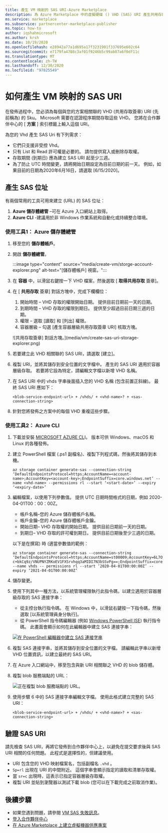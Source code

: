 ```yaml
---
title: 產生 VM 映射的 SAS URI-Azure Marketplace
description: 為 Azure Marketplace 中的虛擬硬碟 () VHD (SAS) URI 產生共用存取簽章。
ms.service: marketplace
ms.subservice: partnercenter-marketplace-publisher
ms.topic: how-to
author: iqshahmicrosoft
ms.author: krsh
ms.date: 10/19/2020
ms.openlocfilehash: e28942a77a1d695a17f3231901f337695e602c64
ms.sourcegitcommit: e7179fa4708c3af01f9246b5c99ab87a6f0df11c
ms.translationtype: MT
ms.contentlocale: zh-TW
ms.lasthandoff: 12/30/2020
ms.locfileid: "97825549"
---
```

# <a name="how-to-generate-a-sas-uri-for-a-vm-image"></a>如何產生 VM 映射的 SAS URI

在發佈過程中，您必須為每個與您的方案相關聯的 VHD (共用存取簽章) URI (先前稱為) 的 Sku。 Microsoft 需要在認證程序期間存取這些 VHD。 您將在合作夥伴中心的 [ **方案** ] 索引標籤上輸入這個 URI。

為您的 Vhd 產生 SAS Uri 有下列需求：

- 它們只支援非受控 Vhd。
- 只有 List 和 Read 許可權是必要的。 請勿提供寫入或刪除存取權。
- 存取期間 (到期日) 應為建立 SAS URI 起至少三週。
- 為了防止 UTC 時間變更，請將開始日期設定為目前日期的前一天。 例如，如果目前的日期為2020年6月16日，請選取 [6/15/2020]。

## <a name="generate-the-sas-address"></a>產生 SAS 位址

有兩個常用的工具可用來建立 (URL) 的 SAS 位址：

1. **Azure 儲存體總管** –可在 Azure 入口網站上取得。
2. **Azure CLI** -建議用於非 Windows 作業系統和自動化或持續整合環境。

### <a name="using-tool-1-azure-storage-explorer"></a>使用工具1： Azure 儲存體總管

1. 移至您的 **儲存體帳戶**。
1. 開啟 **儲存體總管**。

    :::image type="content" source="media/create-vm/storge-account-explorer.png" alt-text="[儲存體帳戶] 視窗。":::

3. 在 **容器** 中，以滑鼠右鍵按一下 VHD 檔案，然後選取 [ **取得共用存取** 簽章]。
4. 在 [ **共用存取** 簽章] 對話方塊中，完成下欄欄位：

    1. 開始時間 – VHD 存取的權限開始日期。 提供目前日期前一天的日期。
    2. 到期時間 – VHD 存取的權限到期日。 提供至少超過目前日期三週的日期。
    3. 權限 – 選取 [讀取] 和 [列出] 權限。
    4. 容器層級 – 勾選 [產生容器層級共用存取簽章 URI] 核取方塊。

    ![共用存取簽章] 對話方塊。](media/vm/create-sas-uri-storage-explorer.png)

5. 若要建立此 VHD 相關聯的 SAS URI，請選取 [建立]。
6. 複製 URI，並將其儲存到安全位置的文字檔中。 產生的 SAS URI 適用於容器層級存取。 若要將它設為特定，請編輯文字檔以新增 VHD 名稱。
7. 在 SAS URI 中的 vhds 字串後面插入您的 VHD 名稱 (包含前置正斜線)。 最終 SAS URI 應如下：

    `<blob-service-endpoint-url> + /vhds/ + <vhd-name>? + <sas-connection-string>`

8. 針對您將發佈之方案中的每個 VHD 重複這些步驟。

### <a name="using-tool-2-azure-cli"></a>使用工具2： Azure CLI

1. 下載並安裝 [MICROSOFT AZURE CL](/cli/azure/install-azure-cli)I。 版本可供 Windows、macOS 和 Linux 的各種發佈。
2. 建立 PowerShell 檔案 (.ps1 副檔名)、複製下列程式碼，然後將其儲存到本機。

    ```azurecli-interactive
    az storage container generate-sas --connection-string ‘DefaultEndpointsProtocol=https;AccountName=<account-name>;AccountKey=<account-key>;EndpointSuffix=core.windows.net’ --name <vhd-name> --permissions rl --start ‘<start-date>’ --expiry ‘<expiry-date>’
    ```

3. 編輯檔案，以使用下列參數值。 提供 UTC 日期時間格式的日期，例如 2020-04-01T00：00：00Z。

    - 帳戶名稱–您的 Azure 儲存體帳戶名稱。
    - 帳戶金鑰–您的 Azure 儲存體帳戶金鑰。
    - 開始日期– VHD 存取權的開始日期。 提供目前日期前一天的日期。
    - 到期日– VHD 存取的許可權到期日。 提供目前日期後至少三週的日期。

    以下是在撰寫) 時 (適當參數值的範例：

    ```azurecli-interactive
    az storage container generate-sas --connection-string ‘DefaultEndpointsProtocol=https;AccountName=st00009;AccountKey=6L7OWFrlabs7Jn23OaR3rvY5RykpLCNHJhxsbn9ON c+bkCq9z/VNUPNYZRKoEV1FXSrvhqq3aMIDI7N3bSSvPg==;EndpointSuffix=core.windows.net’ --name vhds -- permissions rl --start ‘2020-04-01T00:00:00Z’ --expiry ‘2021-04-01T00:00:00Z’
    ```

1. 儲存變更。
2. 使用下列其中一種方法，以系統管理權限執行此指令碼，以建立適用於容器層級存取的 SAS 連接字串：

    - 從主控台執行指令碼。 在 Windows 中，以滑鼠右鍵按一下指令碼，然後選取 [以系統管理員身分執行]。
    - 從 PowerShell 指令碼編輯器 (例如 [Windows PowerShell ISE](/powershell/scripting/components/ise/introducing-the-windows-powershell-ise)) 執行指令碼。 此畫面會顯示如何在此編輯器中建立 SAS 連接字串：

    [![在 PowerShell 編輯器中建立 SAS 連接字串](media/vm/create-sas-uri-power-shell-ise.png)](media/vm/create-sas-uri-power-shell-ise.png#lightbox)

6. 複製 SAS 連接字串，並將其儲存到安全位置的文字檔。 請編輯此字串以新增 VHD 位置資訊，以建立最終的 SAS URI。
7. 在 Azure 入口網站中，移至包含與新 URI 相關聯之 VHD 的 blob 儲存體。
8. 複製 blob 服務端點的 URL：

    ![正在複製 blob 服務端點的 URL。](media/vm/create-sas-uri-blob-endpoint.png)

9. 使用步驟 6 中的 SAS 連接字串編輯文字檔。 使用此格式建立完整的 SAS URI：

    `<blob-service-endpoint-url> + /vhds/ + <vhd-name>? + <sas-connection-string>`

## <a name="verify-the-sas-uri"></a>驗證 SAS URI

請先檢查 SAS URI，再將它發佈到合作夥伴中心上，以避免在提交要求後與 SAS URI 相關的任何問題。 此程式是選擇性的，但建議使用。

- URI 包含您的 VHD 映射檔案名，包括副檔名 `.vhd` 。
- `Sp=rl` 出現在 URI 的中間附近。 這個字串會顯示指定的讀取和清單存取權。
- 當 `sr=c` 出現時，這表示已指定容器層級存取權。
- 複製 URI 並貼到瀏覽器以測試下載 blob (您可以在下載完成之前取消作業)。

## <a name="next-steps"></a>後續步驟

- 如果您遇到問題，請參閱 [VM SAS 失敗訊息](azure-vm-sas-failure-messages.md)。
- [登入合作夥伴中心](https://partner.microsoft.com/dashboard/account/v3/enrollment/introduction/partnership)
- [在 Azure Marketplace 上建立虛擬機器供應專案](azure-vm-create.md)
